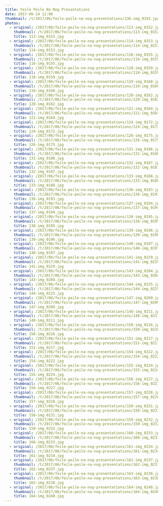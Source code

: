 ```yaml
---
title: Feile Peile Na Nog Presentations
date: 2017-06-24 12:00
thumbnail: /t/2017/06/feile-peile-na-nog-presentations/136-img_0193.jpg
photos:
  - original: /2017/06/feile-peile-na-nog-presentations/113-img_0152.jpg
    thumbnail: /t/2017/06/feile-peile-na-nog-presentations/113-img_0152.jpg
    title: 113-img_0152.jpg
  - original: /2017/06/feile-peile-na-nog-presentations/114-img_0153.jpg
    thumbnail: /t/2017/06/feile-peile-na-nog-presentations/114-img_0153.jpg
    title: 114-img_0153.jpg
  - original: /2017/06/feile-peile-na-nog-presentations/116-img_0155.jpg
    thumbnail: /t/2017/06/feile-peile-na-nog-presentations/116-img_0155.jpg
    title: 116-img_0155.jpg
  - original: /2017/06/feile-peile-na-nog-presentations/118-img_0159.jpg
    thumbnail: /t/2017/06/feile-peile-na-nog-presentations/118-img_0159.jpg
    title: 118-img_0159.jpg
  - original: /2017/06/feile-peile-na-nog-presentations/119-img_0160.jpg
    thumbnail: /t/2017/06/feile-peile-na-nog-presentations/119-img_0160.jpg
    title: 119-img_0160.jpg
  - original: /2017/06/feile-peile-na-nog-presentations/120-img_0162.jpg
    thumbnail: /t/2017/06/feile-peile-na-nog-presentations/120-img_0162.jpg
    title: 120-img_0162.jpg
  - original: /2017/06/feile-peile-na-nog-presentations/121-img_0164.jpg
    thumbnail: /t/2017/06/feile-peile-na-nog-presentations/121-img_0164.jpg
    title: 121-img_0164.jpg
  - original: /2017/06/feile-peile-na-nog-presentations/124-img_0172.jpg
    thumbnail: /t/2017/06/feile-peile-na-nog-presentations/124-img_0172.jpg
    title: 124-img_0172.jpg
  - original: /2017/06/feile-peile-na-nog-presentations/126-img_0175.jpg
    thumbnail: /t/2017/06/feile-peile-na-nog-presentations/126-img_0175.jpg
    title: 126-img_0175.jpg
  - original: /2017/06/feile-peile-na-nog-presentations/131-img_0186.jpg
    thumbnail: /t/2017/06/feile-peile-na-nog-presentations/131-img_0186.jpg
    title: 131-img_0186.jpg
  - original: /2017/06/feile-peile-na-nog-presentations/132-img_0187.jpg
    thumbnail: /t/2017/06/feile-peile-na-nog-presentations/132-img_0187.jpg
    title: 132-img_0187.jpg
  - original: /2017/06/feile-peile-na-nog-presentations/133-img_0188.jpg
    thumbnail: /t/2017/06/feile-peile-na-nog-presentations/133-img_0188.jpg
    title: 133-img_0188.jpg
  - original: /2017/06/feile-peile-na-nog-presentations/136-img_0193.jpg
    thumbnail: /t/2017/06/feile-peile-na-nog-presentations/136-img_0193.jpg
    title: 136-img_0193.jpg
  - original: /2017/06/feile-peile-na-nog-presentations/137-img_0194.jpg
    thumbnail: /t/2017/06/feile-peile-na-nog-presentations/137-img_0194.jpg
    title: 137-img_0194.jpg
  - original: /2017/06/feile-peile-na-nog-presentations/138-img_0195.jpg
    thumbnail: /t/2017/06/feile-peile-na-nog-presentations/138-img_0195.jpg
    title: 138-img_0195.jpg
  - original: /2017/06/feile-peile-na-nog-presentations/139-img_0196.jpg
    thumbnail: /t/2017/06/feile-peile-na-nog-presentations/139-img_0196.jpg
    title: 139-img_0196.jpg
  - original: /2017/06/feile-peile-na-nog-presentations/140-img_0197.jpg
    thumbnail: /t/2017/06/feile-peile-na-nog-presentations/140-img_0197.jpg
    title: 140-img_0197.jpg
  - original: /2017/06/feile-peile-na-nog-presentations/141-img_0229.jpg
    thumbnail: /t/2017/06/feile-peile-na-nog-presentations/141-img_0229.jpg
    title: 141-img_0229.jpg
  - original: /2017/06/feile-peile-na-nog-presentations/143-img_0204.jpg
    thumbnail: /t/2017/06/feile-peile-na-nog-presentations/143-img_0204.jpg
    title: 143-img_0204.jpg
  - original: /2017/06/feile-peile-na-nog-presentations/144-img_0225.jpg
    thumbnail: /t/2017/06/feile-peile-na-nog-presentations/144-img_0225.jpg
    title: 144-img_0225.jpg
  - original: /2017/06/feile-peile-na-nog-presentations/147-img_0209.jpg
    thumbnail: /t/2017/06/feile-peile-na-nog-presentations/147-img_0209.jpg
    title: 147-img_0209.jpg
  - original: /2017/06/feile-peile-na-nog-presentations/148-img_0211.jpg
    thumbnail: /t/2017/06/feile-peile-na-nog-presentations/148-img_0211.jpg
    title: 148-img_0211.jpg
  - original: /2017/06/feile-peile-na-nog-presentations/150-img_0216.jpg
    thumbnail: /t/2017/06/feile-peile-na-nog-presentations/150-img_0216.jpg
    title: 150-img_0216.jpg
  - original: /2017/06/feile-peile-na-nog-presentations/151-img_0217.jpg
    thumbnail: /t/2017/06/feile-peile-na-nog-presentations/151-img_0217.jpg
    title: 151-img_0217.jpg
  - original: /2017/06/feile-peile-na-nog-presentations/154-img_0222.jpg
    thumbnail: /t/2017/06/feile-peile-na-nog-presentations/154-img_0222.jpg
    title: 154-img_0222.jpg
  - original: /2017/06/feile-peile-na-nog-presentations/155-img_0224.jpg
    thumbnail: /t/2017/06/feile-peile-na-nog-presentations/155-img_0224.jpg
    title: 155-img_0224.jpg
  - original: /2017/06/feile-peile-na-nog-presentations/156-img_0227.jpg
    thumbnail: /t/2017/06/feile-peile-na-nog-presentations/156-img_0227.jpg
    title: 156-img_0227.jpg
  - original: /2017/06/feile-peile-na-nog-presentations/157-img_0228.jpg
    thumbnail: /t/2017/06/feile-peile-na-nog-presentations/157-img_0228.jpg
    title: 157-img_0228.jpg
  - original: /2017/06/feile-peile-na-nog-presentations/158-img_0231.jpg
    thumbnail: /t/2017/06/feile-peile-na-nog-presentations/158-img_0231.jpg
    title: 158-img_0231.jpg
  - original: /2017/06/feile-peile-na-nog-presentations/159-img_0232.jpg
    thumbnail: /t/2017/06/feile-peile-na-nog-presentations/159-img_0232.jpg
    title: 159-img_0232.jpg
  - original: /2017/06/feile-peile-na-nog-presentations/160-img_0233.jpg
    thumbnail: /t/2017/06/feile-peile-na-nog-presentations/160-img_0233.jpg
    title: 160-img_0233.jpg
  - original: /2017/06/feile-peile-na-nog-presentations/161-img_0234.jpg
    thumbnail: /t/2017/06/feile-peile-na-nog-presentations/161-img_0234.jpg
    title: 161-img_0234.jpg
  - original: /2017/06/feile-peile-na-nog-presentations/162-img_0237.jpg
    thumbnail: /t/2017/06/feile-peile-na-nog-presentations/162-img_0237.jpg
    title: 162-img_0237.jpg
  - original: /2017/06/feile-peile-na-nog-presentations/163-img_0238.jpg
    thumbnail: /t/2017/06/feile-peile-na-nog-presentations/163-img_0238.jpg
    title: 163-img_0238.jpg
  - original: /2017/06/feile-peile-na-nog-presentations/164-img_0240.jpg
    thumbnail: /t/2017/06/feile-peile-na-nog-presentations/164-img_0240.jpg
    title: 164-img_0240.jpg
---
```

